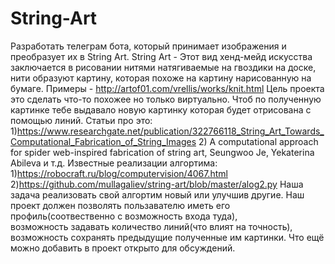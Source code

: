 # String-Art
Разработать телеграм бота, который принимает изображения и преобразует их в String Art. String Art - Этот вид хенд-мейд искусства заключается в рисовании нитями натягиваемые на
гвоздики на доске,  нити образуют картину, которая похоже на картину нарисованную на бумаге. Примеры - http://artof01.com/vrellis/works/knit.html Цель проекта это сделать что-то
похожее но только виртуально.  Чтоб по полученную картинке тебе выдавало новую картинку которая будет отрисована с помощью линий.
Статьи про это: 
1)https://www.researchgate.net/publication/322766118_String_Art_Towards_Computational_Fabrication_of_String_Images 
2) A computational approach for spider web-inspired fabrication of string art, Seungwoo Je, Yekaterina Abileva и т.д. 
Известные реализации алгортима: 
1)https://robocraft.ru/blog/computervision/4067.html 
2)https://github.com/mullagaliev/string-art/blob/master/alog2.py 
Наша задача реализовать свой алгортим новый или улучшив другие. Наш проект должен позволять пользавателю иметь его профиль(соотвественно с возможность входа туда),  
возможность задавать количество линий(что влият на точность), возможность сохранять предыдущие полученные им картинки.  Что ещё можно добавить в проект открыто для обсуждений.
